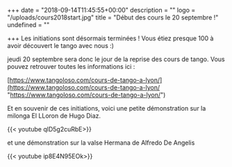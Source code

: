 +++
date = "2018-09-14T11:45:55+00:00"
description = ""
logo = "/uploads/cours2018start.jpg"
title = "Début des cours le 20 septembre !"
undefined = ""

+++
Les initiations sont désormais terminées ! Vous étiez presque 100 à avoir découvert le tango avec nous :)

jeudi 20 septembre sera donc le jour de la reprise des cours de tango. Vous pouvez retrouver toutes les informations ici :

[https://www.tangoloso.com/cours-de-tango-a-lyon/](https://www.tangoloso.com/cours-de-tango-a-lyon/ "https://www.tangoloso.com/cours-de-tango-a-lyon/")

Et en souvenir de ces initiations, voici une petite démonstration sur la milonga El LLoron de Hugo Diaz.

{{< youtube qlD5g2cuRbE>}}

et une démonstration sur la valse Hermana de Alfredo De Angelis

{{< youtube ip8E4N95EOk>}}